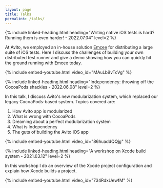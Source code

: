 ```yaml
---
layout: page
title: Talks
permalink: /talks/
---
```


{% include linked-heading.html heading="Writing native iOS tests is hard? Running them is even harder! - 2022.07.04" level=2 %}

At Avito, we employed an in-house solution [Emcee](https://github.com/avito-tech/Emcee) for distributing a large suite of iOS tests. Here I discuss the challenges of building your own distributed test runner and give a demo showing how you can quickly hit the ground running with Emcee today.

{% include embed-youtube.html video_id="MAuLb9vTcVg" %}


{% include linked-heading.html heading="Independency: throwing off the CocoaPods shackles - 2022.06.08" level=2 %}

In this talk, I discuss Avito's new modularization system, which replaced our legacy CocoaPods-based system. Topics covered are:

1. How Avito app is modularized
1. What is wrong with CocoaPods
1. Dreaming about a perfect modularization system
1. What is Independency
1. The guts of building the Avito iOS app

{% include embed-youtube.html video_id="86huaddQQjg" %}


{% include linked-heading.html heading="A workshop on Xcode build system - 2021.03.12" level=2 %}

In this workshop I do an overview of the Xcode project configuration and explain how Xcode builds a project.  

{% include embed-youtube.html video_id="734RdxUewfM" %}